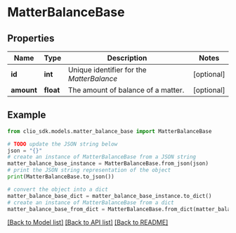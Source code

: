 # MatterBalanceBase


## Properties

Name | Type | Description | Notes
------------ | ------------- | ------------- | -------------
**id** | **int** | Unique identifier for the *MatterBalance* | [optional] 
**amount** | **float** | The amount of balance of a matter. | [optional] 

## Example

```python
from clio_sdk.models.matter_balance_base import MatterBalanceBase

# TODO update the JSON string below
json = "{}"
# create an instance of MatterBalanceBase from a JSON string
matter_balance_base_instance = MatterBalanceBase.from_json(json)
# print the JSON string representation of the object
print(MatterBalanceBase.to_json())

# convert the object into a dict
matter_balance_base_dict = matter_balance_base_instance.to_dict()
# create an instance of MatterBalanceBase from a dict
matter_balance_base_from_dict = MatterBalanceBase.from_dict(matter_balance_base_dict)
```
[[Back to Model list]](../README.md#documentation-for-models) [[Back to API list]](../README.md#documentation-for-api-endpoints) [[Back to README]](../README.md)



